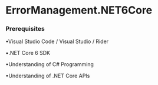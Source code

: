 # ErrorManagement.NET6Core

### Prerequisites

•Visual Studio Code / Visual Studio / Rider

•.NET Core 6 SDK

•Understanding of C# Programming

•Understanding of .NET Core APIs
